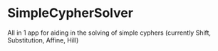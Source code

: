 # SimpleCypherSolver
All in 1  app for aiding in the solving of simple cyphers (currently Shift, Substitution, Affine, Hill) 
